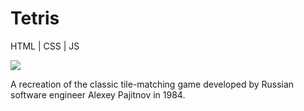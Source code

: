 # Tetris

HTML | CSS | JS

<img src="./assets/img/screenshot.png">

A recreation of the classic tile-matching game developed by Russian software engineer Alexey Pajitnov in 1984.
